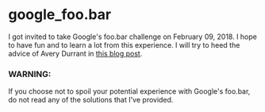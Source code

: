 # google_foo.bar
I got invited to take Google's foo.bar challenge on February 09, 2018. I hope to have fun and to learn a lot from this experience. I will try to heed the advice of Avery Durrant in [this blog post](https://medium.com/@avery_1242/my-experience-with-google-foobar-tips-for-tackling-googles-legendary-coding-challenge-dbc20a054e4e).

### WARNING:
If you choose not to spoil your potential experience with Google's foo.bar, do not read any of the solutions that I've provided.
